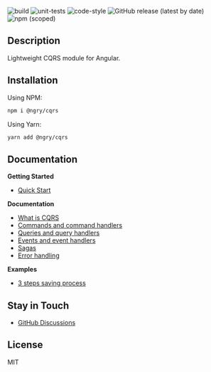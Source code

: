 ![build](https://github.com/ngry-project/cqrs/workflows/build/badge.svg?branch=master)
![unit-tests](https://github.com/ngry-project/cqrs/workflows/unit-tests/badge.svg?branch=master)
![code-style](https://github.com/ngry-project/cqrs/workflows/code-style/badge.svg?branch=master)
![GitHub release (latest by date)](https://img.shields.io/github/v/release/ngry-project/cqrs?logo=github)
![npm (scoped)](https://img.shields.io/npm/v/@ngry/cqrs?logo=npm)

## Description

Lightweight CQRS module for Angular.

## Installation

Using NPM:

```bash
npm i @ngry/cqrs
```

Using Yarn:

```bash
yarn add @ngry/cqrs
```

## Documentation

**Getting Started**

* [Quick Start](https://github.com/ngry-project/cqrs/wiki/Quick-Start)

**Documentation**

* [What is CQRS](https://github.com/ngry-project/cqrs/wiki/What-is-CQRS)
* [Commands and command handlers](https://github.com/ngry-project/cqrs/wiki/Commands-and-command-handlers)
* [Queries and query handlers](https://github.com/ngry-project/cqrs/wiki/Queries-and-query-handlers)
* [Events and event handlers](https://github.com/ngry-project/cqrs/wiki/Events-and-event-handlers)
* [Sagas](https://github.com/ngry-project/cqrs/wiki/Sagas)
* [Error handling](https://github.com/ngry-project/cqrs/wiki/Error-handling)

**Examples**

* [3 steps saving process](https://github.com/ngry-project/cqrs/wiki/Example:-3-steps-saving-process)

## Stay in Touch

- [GitHub Discussions](https://github.com/ngry-project/cqrs/discussions)

## License

MIT
